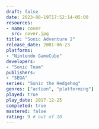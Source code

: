 ```yaml
---
draft: false
date: 2023-08-19T17:52:14-05:00
resources:
- name: cover
  src: cover.jpg
title: "Sonic Adventure 2"
release_date: 2001-06-23
platforms:
- "Nintendo GameCube"
developers: 
- "Sonic Team"
publishers:
- "SEGA"
series: "Sonic the Hedgehog"
genres: ["action", "platforming"]
played: true
play_date: 2017-12-25
completed: true
mastered: false
rating: 9 # out of 10
---
```


